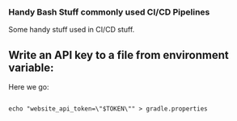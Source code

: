 ### Handy Bash Stuff commonly used CI/CD Pipelines

Some handy stuff used in CI/CD stuff.


## Write an API key to a file from environment variable:

Here we go:

```

echo "website_api_token=\"$TOKEN\"" > gradle.properties


```